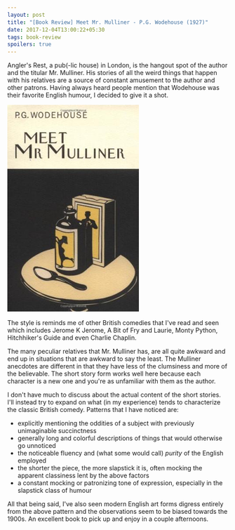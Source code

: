 ```yaml
---
layout: post
title: "[Book Review] Meet Mr. Mulliner - P.G. Wodehouse (1927)"
date: 2017-12-04T13:00:22+05:30
tags: book-review
spoilers: true
---
```


Angler's Rest, a pub(-lic house) in London, is the hangout spot of the author and the titular Mr. Mulliner.
His stories of all the weird things that happen with his relatives are a source of constant amusement to the author and other patrons.
Having always heard people mention that Wodehouse was their favorite English humour, I decided to give it a shot.

![Meet Mr. Mulliner - P.G. Wodehouse (1927)](/img/book-cover-meet-mr-mulliner-p-g-wodehouse-1927.jpg 'Meet Mr. Mulliner - P.G. Wodehouse (1927)')

The style is reminds me of other British comedies that I've read and seen which includes Jerome K Jerome, A Bit of Fry and Laurie, Monty Python, Hitchhiker's Guide and even Charlie Chaplin.

The many peculiar relatives that Mr. Mulliner has, are all quite awkward and end up in situations that are awkward to say the least.
The Mulliner anecdotes are different in that they have less of the clumsiness and more of the believable.
The short story form works well here because each character is a new one and you're as unfamiliar with them as the author.

I don't have much to discuss about the actual content of the short stories.
I'll instead try to expand on what (in my experience) tends to characterize the classic British comedy.
Patterns that I have noticed are:

* explicitly mentioning the oddities of a subject with previously unimaginable succinctness
* generally long and colorful descriptions of things that would otherwise go unnoticed
* the noticeable fluency and (what some would call) _purity_ of the English employed
* the shorter the piece, the more slapstick it is, often mocking the apparent classiness lent by the above factors
* a constant mocking or patronizing tone of expression, especially in the slapstick class of humour

All that being said, I've also seen modern English art forms digress entirely from the above pattern and the observations seem to be biased towards the 1900s.
An excellent book to pick up and enjoy in a couple afternoons.
